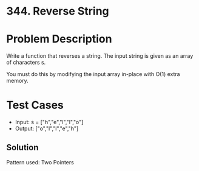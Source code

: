 # 344. Reverse String

# Problem Description

Write a function that reverses a string. The input string is given as an array of characters s.

You must do this by modifying the input array in-place with O(1) extra memory.

# Test Cases

- Input: s = ["h","e","l","l","o"]
- Output: ["o","l","l","e","h"]

## Solution

Pattern used: Two Pointers